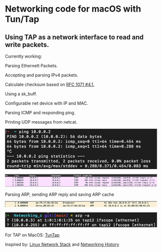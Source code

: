 # Networking code for macOS with Tun/Tap

## Using TAP as a network interface to read and write packets.

Currently working:

<p>Parsing Ethernett Packets.</p>
<p>Accepting and parsing IPv4 packets.</p>
<p>Calculate checksum based on <a href="https://datatracker.ietf.org/doc/html/rfc1071#section-4.1">RFC 1071 #4.1.</a></p>
<p>Using a sk_buff.</p>
<p>Configurable net device with IP and MAC.</p>
<p>Parsing ICMP and responding ping.</p>
<p>Printing UDP messages from netcat.</p>

![alt text](https://github.com/joexbayer/Networking_c/blob/main/pictures/icmp_cli.png?raw=true)

![alt text](https://github.com/joexbayer/Networking_c/blob/main/pictures/icmp_wireshark.png?raw=true)

<p>Parsing ARP, sending ARP reply and saving ARP cache</p>

![alt text](https://github.com/joexbayer/Networking_c/blob/main/pictures/arp.png?raw=true)

![alt text](https://github.com/joexbayer/Networking_c/blob/main/pictures/arp_table.png?raw=true)


For TAP on MacOS: <a href="http://tuntaposx.sourceforge.net/">TunTap</a>

Inspired by: 
<a href="https://github.com/torvalds/linux/tree/master/net">Linux Network Stack</a> and 
<a href="https://people.cs.clemson.edu/~westall/853/notes/netinit.pdf">Networking History</a>
